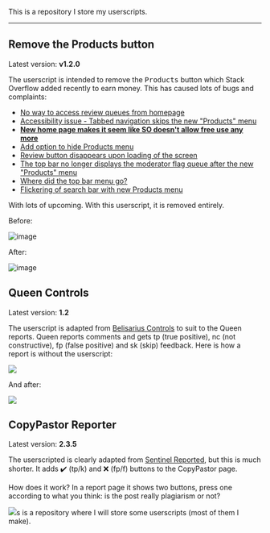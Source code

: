 This is a repository I store my userscripts.

---

## Remove the Products button

Latest version: **v1.2.0**

The userscript is intended to remove the <kbd>Products</kbd> button which Stack Overflow added recently to earn money. This has caused lots of bugs and complaints:

- [No way to access review queues from homepage](https://meta.stackoverflow.com/q/387105)
- [Accessibility issue - Tabbed navigation skips the new "Products" menu](https://meta.stackoverflow.com/q/387011)
- **[New home page makes it seem like SO doesn't allow free use any more](https://meta.stackoverflow.com/q/386505)**
- [Add option to hide Products menu](https://meta.stackoverflow.com/q/386393)
- [Review button disappears upon loading of the screen](https://meta.stackoverflow.com/q/386389)
- [The top bar no longer displays the moderator flag queue after the new "Products" menu](https://meta.stackoverflow.com/q/386325)
- [Where did the top bar menu go?](https://meta.stackoverflow.com/q/386293)
- [Flickering of search bar with new Products menu](https://meta.stackoverflow.com/q/386288)

With lots of upcoming. With this userscript, it is removed entirely.

Before:

![image](https://user-images.githubusercontent.com/38133098/61171731-7a70f500-a584-11e9-8758-a92e903af744.png)

After:

![image](https://user-images.githubusercontent.com/38133098/61171743-983e5a00-a584-11e9-80c0-1169d2321679.png)

## Queen Controls

Latest version: **1.2**

The userscript is adapted from [Belisarius Controls](https://github.com/SOBotics/Userscripts/blob/master/Belisarius/Belisarius_Controls.user.js) to suit to the Queen reports. Queen reports comments and gets tp (true positive), nc (not constructive), fp (false positive) and sk (skip) feedback. Here is how a report is without the userscript:

![](https://i.stack.imgur.com/RAjWU.png)

And after:

![](https://i.stack.imgur.com/4gBJl.png)

## CopyPastor Reporter

Latest version: **2.3.5**

The userscripted is clearly adapted from [Sentinel Reported](https://github.com/SOBotics/Userscripts/SentinelReporter/raw/master/SentinelReporter.user.js), but this is much shorter. It adds ✔️ (tp/k) and ❌ (fp/f) buttons to the CopyPastor page.

How does it work? In a report page it shows two buttons, press one according to what you think: is the post really plagiarism or not?

![](https://i.stack.imgur.com/yMnKQ.png)s is a repository where I will store some userscripts (most of them I make).
